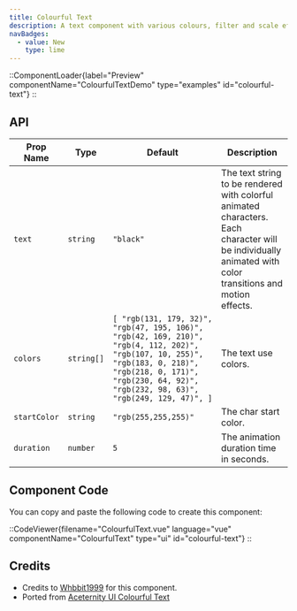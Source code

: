 ```yaml
---
title: Colourful Text
description: A text component with various colours, filter and scale effects.
navBadges:
  - value: New
    type: lime
---
```


::ComponentLoader{label="Preview" componentName="ColourfulTextDemo" type="examples" id="colourful-text"}
::

## API

| Prop Name    | Type       | Default                                                                                                                                                                                                            | Description                                                                                                                                               |
| ------------ | ---------- | ------------------------------------------------------------------------------------------------------------------------------------------------------------------------------------------------------------------ | --------------------------------------------------------------------------------------------------------------------------------------------------------- |
| `text`       | `string`   | `"black"`                                                                                                                                                                                                          | The text string to be rendered with colorful animated characters. Each character will be individually animated with color transitions and motion effects. |
| `colors`     | `string[]` | `[ "rgb(131, 179, 32)", "rgb(47, 195, 106)", "rgb(42, 169, 210)", "rgb(4, 112, 202)", "rgb(107, 10, 255)", "rgb(183, 0, 218)", "rgb(218, 0, 171)", "rgb(230, 64, 92)", "rgb(232, 98, 63)", "rgb(249, 129, 47)", ]` | The text use colors.                                                                                                                                      |
| `startColor` | `string`   | `"rgb(255,255,255)"`                                                                                                                                                                                               | The char start color.                                                                                                                                     |
| `duration`   | `number`   | `5`                                                                                                                                                                                                                | The animation duration time in seconds.                                                                                                                   |

## Component Code

You can copy and paste the following code to create this component:

::CodeViewer{filename="ColourfulText.vue" language="vue" componentName="ColourfulText" type="ui" id="colourful-text"}
::

## Credits

- Credits to [Whbbit1999](https://github.com/Whbbit1999) for this component.
- Ported from [Aceternity UI Colourful Text](https://ui.aceternity.com/components/colourful-text)

